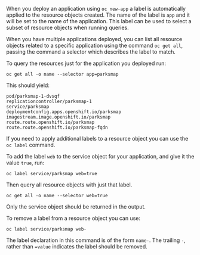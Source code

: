 When you deploy an application using ``oc new-app`` a label is automatically applied to the resource objects created. The name of the label is ``app`` and it will be set to the name of the application. This label can be used to select a subset of resource objects when running queries.

When you have multiple applications deployed, you can list all resource objects related to a specific application using the command ``oc get all``, passing the command a selector which describes the label to match.

To query the resources just for the application you deployed run:

```execute
oc get all -o name --selector app=parksmap
```

This should yield:

```
pod/parksmap-1-dvsqf
replicationcontroller/parksmap-1
service/parksmap
deploymentconfig.apps.openshift.io/parksmap
imagestream.image.openshift.io/parksmap
route.route.openshift.io/parksmap
route.route.openshift.io/parksmap-fqdn
```

If you need to apply additional labels to a resource object you can use the ``oc label`` command.

To add the label ``web`` to the service object for your application, and give it the value ``true``, run:

```execute
oc label service/parksmap web=true
```

Then query all resource objects with just that label.

```execute
oc get all -o name --selector web=true
```

Only the service object should be returned in the output.

To remove a label from a resource object you can use:

```execute
oc label service/parksmap web-
```

The label declaration in this command is of the form ``name-``. The trailing ``-``, rather than ``=value`` indicates the label should be removed.
